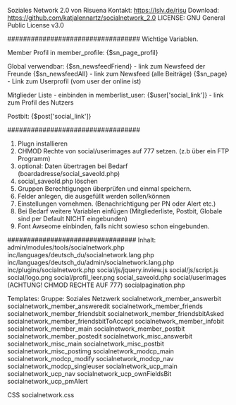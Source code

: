Soziales Network 2.0
von Risuena
Kontakt: https://lslv.de/risu
Download: https://github.com/katjalennartz/socialnetwork_2.0
LICENSE: GNU General Public License v3.0

##################################
Wichtige Variablen.

Member Profil in member_profile:
{$sn_page_profil}

Global verwendbar:
{$sn_newsfeedFriend} - link zum Newsfeed der Freunde
{$sn_newsfeedAll} - link zum Newsfeed (alle Beiträge)
{$sn_page} - Link zum Userprofil (vom user der online ist)

Mitglieder Liste - einbinden in memberlist_user:
{$user['social_link']} - link zum Profil des Nutzers

Postbit:
{$post['social_link']}

##################################
1. Plugn installieren
2. CHMOD Rechte von social/userimages auf 777 setzen. (z.b über ein FTP Programm)
3. optional: Daten übertragen bei Bedarf (boardadresse/social_saveold.php)
4. social_saveold.php löschen
5. Gruppen Berechtigungen überprüfen und einmal speichern. 
6. Felder anlegen, die ausgefüllt werden sollen/können
7. Einstellungen vornehmen. (Benachrichtigung per PN oder Alert etc.)
8. Bei Bedarf weitere Variablen einfügen (Mitgliederliste, Postbit, Globale sind per Default NICHT eingebunden)
9. Font Awseome einbinden, falls nicht sowieso schon eingebunden.

#################################
Inhalt:
admin/modules/tools/socialnetwork.php
inc/languages/deutsch_du/socialnetwork.lang.php
inc/languages/deutsch_du/admin/socialnetwork.lang.php
inc/plugins/socialnetwork.php
social/js/jquery.inview.js
social/js/script.js
social/logo.png
social/profil_leer.png
social_saveold.php
social/userimages  (ACHTUNG! CHMOD RECHTE AUF 777)
socialpagination.php


Templates: 
Gruppe: Soziales Netzwerk
socialnetwork_member_answerbit
socialnetwork_member_answeredit
socialnetwork_member_friends
socialnetwork_member_friendsbit
socialnetwork_member_friendsbitAsked
socialnetwork_member_friendsbitToAccept
socialnetwork_member_infobit
socialnetwork_member_main
socialnetwork_member_postbit
socialnetwork_member_postedit
socialnetwork_misc_answerbit
socialnetwork_misc_main
socialnetwork_misc_postbit
socialnetwork_misc_postimg
socialnetwork_modcp_main
socialnetwork_modcp_modify
socialnetwork_modcp_nav
socialnetwork_modcp_singleuser
socialnetwork_ucp_main
socialnetwork_ucp_nav
socialnetwork_ucp_ownFieldsBit
socialnetwork_ucp_pmAlert

CSS
socialnetwork.css